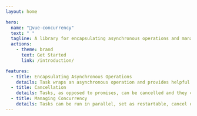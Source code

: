 ```yaml
---
layout: home

hero:
  name: "🚦vue-concurrency"
  text: " "
  tagline: A library for encapsulating asynchronous operations and managing concurrency for Vue and Composition API
  actions:
    - theme: brand
      text: Get Started
      link: /introduction/

features:
  - title: Encapsulating Asynchronous Operations
    details: Task wraps an asynchronous operation and provides helpful and detailed derived state. All with first class TypeScript support.
  - title: Cancellation
    details: Tasks, as opposed to promises, can be cancelled and they cancel automatically if the component is unmounted.
  - title: Managing Concurrency
    details: Tasks can be run in parallel, set as restartable, cancel or enqueued to be performed later.
---
```


